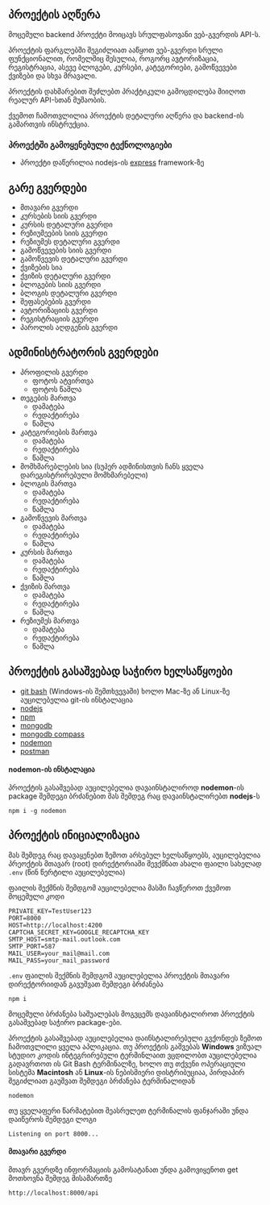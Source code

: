 ## პროექტის აღწერა

მოცემული backend პროექტი მოიცავს სრულფასოვანი ვებ-გვერდის API-ს.

პროექტის ფარგლებში შეგიძლიათ ააწყოთ ვებ-გვერდი სრული ფუნქციონალით, რომელშიც შესულია, როგორც ავტორიზაცია, რეგისტრაცია, ასევე ბლოგები, კურსები, კატეგორიები, გამოწვევები ქვიზები და სხვა მრავალი.

პროექტის დახმარებით შეძლებთ პრაქტიკული გამოცდილება მიიღოთ რეალურ API-სთან მუშაობის.

ქვემოთ ჩამოთვლილია პროექტის დეტალური აღწერა და backend-ის გამართვის ინსტრუქცია.

### პროექტში გამოყენებული ტექნოლოგიები
- პროექტი დაწერილია nodejs-ის [express](https://expressjs.com/) framework-ზე

## გარე გვერდები

- მთავარი გვერდი
- კურსების სიის გვერდი
- კურსის დეტალური გვერდი
- რეზიუმეების სიის გვერდი
- რეზიუმეს დეტალური გვერდი
- გამოწვევების სიის გვერდი
- გამოწვევის დეტალური გვერდი
- ქვიზების სია
- ქვიზის დეტალური გვერდი
- ბლოგების სიის გვერდი
- ბლოგის დეტალური გვერდი
- შეფასებების გვერდი
- ავტორიზაციის გვერდი
- რეგისტრაციის გვერდი
- პაროლის აღდგენის გვერდი
    

## ადმინისტრატორის გვერდები

- პროფილის გვერდი
    - ფოტოს ატვირთვა
    - ფოტოს წაშლა
- თეგების მართვა
    - დამატება
    - რედაქტირება
    - წაშლა
- კატეგორიების მართვა
    - დამატება
    - რედაქტირება
    - წაშლა
- მომხმარებლების სია (სუპერ ადმინისთვის ჩანს ყველა დარეგისტრირებული მომხმარებელი)
- ბლოგის მართვა
    - დამატება
    - რედაქტირება
    - წაშლა
- გამოწვევის მართვა
    - დამატება
    - რედაქტირება
    - წაშლა
- კურსის მართვა
    - დამატება
    - რედაქტირება
    - წაშლა
- ქვიზის მართვა
    - დამატება
    - რედაქტირება
    - წაშლა
- რეზიუმეს მართვა
    - დამატება
    - რედაქტირება
    - წაშლა

## პროექტის გასაშვებად საჭირო ხელსაწყოები

- [git bash](https://git-scm.com/) (Windows-ის შემთხვევაში) ხოლო Mac-ზე ან Linux-ზე აუცილებელია git-ის ინსტალაცია
- [nodejs](https://nodejs.org/en)
- [npm](https://www.npmjs.com/)
- [mongodb](https://www.mongodb.com/docs/manual/tutorial/install-mongodb-on-windows/)
- [mongodb compass](https://www.mongodb.com/products/tools/compass)
- [nodemon](https://www.npmjs.com/package/nodemon)
- [postman](https://www.postman.com/)
    

#### nodemon-ის ინსტალაცია

პროექტის გასაშვებად აუცილებელია დავაინსტალიროდ **nodemon**\-ის package შემდეგი ბრძანებით მას შემდეგ რაც დავაინსტალირებთ **nodejs**\-ს

``` plaintext
npm i -g nodemon

 ```

## პროექტის ინიციალიზაცია

მას შემდეგ რაც დავაყენებთ ზემოთ არსებულ ხელსაწყოებს, აუცილებელია პრეოქტის მთავარ (root) დირექტორიაში შევქმნათ ახალი ფაილი სახელად `.env` (წინ წერტილი აუცილებელია)

ფაილის შექმნის შემდგომ აუცილებელია მასში ჩავწეროთ ქვემოთ მოცემული კოდი

``` plaintext
PRIVATE_KEY=TestUser123
PORT=8000
HOST=http://localhost:4200
CAPTCHA_SECRET_KEY=GOOGLE_RECAPTCHA_KEY
SMTP_HOST=smtp-mail.outlook.com
SMTP_PORT=587
MAIL_USER=your_mail@mail.com
MAIL_PASS=your_mail_password

 ```

`.env` ფაილის შექმნის შემდგომ აუცილებელია პროექტის მთავარი დირექტორიიდან გავუშვათ შემდეგი ბრძანება

``` plaintext
npm i

 ```

მოცემული ბრძანება საშუალებას მოგვცემს დავაინსტალიროთ პროექტის გასაშვებად საჭირო package-ები.

პროექტის გასაშვებად აუცილებელია დაინსტალირებული გვქონდეს ზემოთ ჩამოთვლილი ყველა აპლიკაცია. თუ პროექტის გაშვებას **Windows** ვიზუალ სტუდიო კოდის ინტეგრირებული ტერმინლაით ვცდილობთ აუცილებელია გადავრთოთ ის Git Bash ტერმინალზე, ხოლო თუ თქვენი ოპერაციული სისტემა **Macintosh** ან **Linux**\-ის ნებისმიერი დისტრიბუციაა, პირდაპირ შეგიძლიათ გაუშვათ შემდეგი ბრძანება ტერმინალიდან

``` plaintext
nodemon

 ```

თუ ყველაფერი წარმატებით შეასრულეთ ტერმინალის ფანჯარაში უნდა დაიწეროს შემდეგი ლოგი

``` plaintext
Listening on port 8000...

 ```

#### მთავარი გვერდი

მთავრ გვერდზე ინფორმაციის გამოსატანათ უნდა გამოვიყენოთ get მოთხოვნა შემდეგ მისამართზე

```
http://localhost:8000/api

 ```

